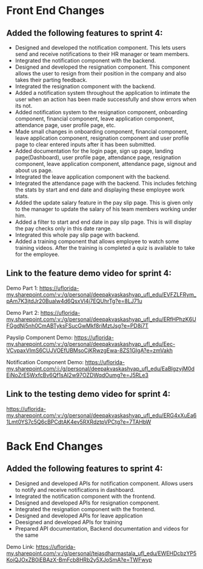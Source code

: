 # Front End Changes

## Added the following features to sprint 4:

* Designed and developed the notification component. This lets users send and receive notifications to their HR manager or team members.
* Integrated the notification component with the backend.
* Designed and developed the resignation component. This component allows the user to resign from their position in the company and also takes their parting feedback.
* Integrated the resignation component with the backend.
* Added a notification system throughout the application to intimate the user when an action has been made successfully and show errors when its not.
* Added notification system to the resignation component, onboarding component, financial component, leave application component, attendance page, user profile page, etc.
* Made small changes in onboarding component, financial component, leave application component, resignation component and user profile page to clear entered inputs after it has been submitted.
* Added documentation for the login page, sign up page, landing page(Dashboard), user profile page, attendance page, resignation component, leave application component, attendance page, signout and about us page.
* Integrated the leave application component with the backend.
* Integrated the attendance page with the backend. This includes fetching the stats by start and end date and displaying these employee work stats.
* Added the update salary feature in the pay slip page. This is given only to the manager to update the salary of his team members working under him.
* Added a filter to start and end date in pay slip page. This is will display the pay checks only in this date range.
* Integrated this whole pay slip page with backend.
* Added a training component that allows employee to watch some training videos. After the training is completed a quiz is available to take for the employee.

## Link to the feature demo video for sprint 4: 

Demo Part 1: https://uflorida-my.sharepoint.com/:v:/g/personal/deepakvaskashyap_ufl_edu/EVFZLFRym_pAm7K3jtdJr20Bualw4d6QsxVl4j7EQUhrTg?e=8LJ71u

Demo Part 2: https://uflorida-my.sharepoint.com/:v:/g/personal/deepakvaskashyap_ufl_edu/ERfHPhzK6UFGgdNj5nh0CmABTyksFSucGwMkf8riMztJsg?e=PD8j7T

Payslip Component Demo: https://uflorida-my.sharepoint.com/:v:/g/personal/deepakvaskashyap_ufl_edu/Eec-VCvpaxVImS6CUJVOEfUBMsoCjKRwzgEwa-8ZS1GIgA?e=zmVakh

Notification Component Demo: 
https://uflorida-my.sharepoint.com/:i:/g/personal/deepakvaskashyap_ufl_edu/EaBlgzyjM0dEjNoZrE5WxfcBv6Qf1sAI2w97OZDWqdOumg?e=J5RLe3

## Link to the testing demo video for sprint 4: 

https://uflorida-my.sharepoint.com/:v:/g/personal/deepakvaskashyap_ufl_edu/ERG4xXuEa61Lmt0YS7c5Q6cBPCdtAK4ev5RXRdztpVPCtg?e=7TAHbW

# Back End Changes

## Added the following features to sprint 4:

* Designed and developed APIs for notification component. Allows users to notify and receive notifications in dashboard.
* Integrated the notification component with the frontend.
* Designed and developed APIs for resignation component. 
* Integrated the resignation component with the frontend.
* Designed and developed APIs for leave application
* Deesigned and developed APIs for training 
* Prepared API documentation, Backend documentation and videos for the same

Demo Link:
https://uflorida-my.sharepoint.com/:v:/g/personal/tejasdharmastala_ufl_edu/EWEHDcbzYP5KoiQJOxZB0iEBAzX-BmFcb8HRb2y5XJoSmA?e=TWFwyp
